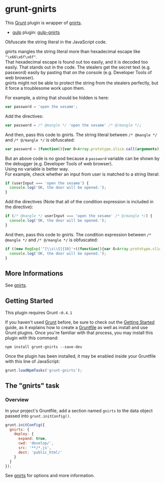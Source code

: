 # grunt-gnirts

This [Grunt](http://gruntjs.com/) plugin is wrapper of [gnirts](https://github.com/anseki/gnirts).

* [gulp](http://gulpjs.com/) plugin: [gulp-gnirts](https://github.com/anseki/gulp-gnirts)

Obfuscate the string literal in the JavaScript code.

gnirts mangles the string literal more than hexadecimal escape like `"\x66\x6f\x6f"`.  
That hexadecimal escape is found out too easily, and it is decoded too easily. That stands out in the code. The stealers get the secret text (e.g. password) easily by pasting that on the console (e.g. Developer Tools of web browser).  
gnirts might not be able to protect the string from the stealers perfectly, but it force a troublesome work upon them.

For example, a string that should be hidden is here:

```js
var password = 'open the sesame';
```

Add the directives:

```js
var password = /* @mangle */ 'open the sesame' /* @/mangle */;
```

And then, pass this code to gnirts. The string literal between `/* @mangle */` and `/* @/mangle */` is obfuscated:

```js
var password = (function(){var O=Array.prototype.slice.call(arguments),l=O.shift();return O.reverse().map(function(c,O){return String.fromCharCode(c-l-30-O)}).join('')})(12,155,145,155,153)+(16).toString(36).toLowerCase().split('').map(function(O){return String.fromCharCode(O.charCodeAt()+(-71))}).join('')+(38210).toString(36).toLowerCase()+(16).toString(36).toLowerCase().split('').map(function(O){return String.fromCharCode(O.charCodeAt()+(-71))}).join('')+(function(){var O=Array.prototype.slice.call(arguments),l=O.shift();return O.reverse().map(function(c,O){return String.fromCharCode(c-l-37-O)}).join('')})(41,191,178,195,180,193)+(14).toString(36).toLowerCase();
```

But an above code is no good because a `password` variable can be shown by the debugger (e.g. Developer Tools of web browser).  
Using no variable is better way.  
For example, check whether an input from user is matched to a string literal:

```js
if (userInput === 'open the sesame') {
  console.log('OK, the door will be opened.');
}
```

Add the directives (Note that all of the condition expression is included in the directive):

```js
if (/* @mangle */ userInput === 'open the sesame' /* @/mangle */) {
  console.log('OK, the door will be opened.');
}
```

And then, pass this code to gnirts. The condition expression between `/* @mangle */` and `/* @/mangle */` is obfuscated:

```js
if ((new RegExp('^[\\s\\S]{10}'+((function(){var O=Array.prototype.slice.call(arguments),l=O.shift();return O.reverse().map(function(c,O){return String.fromCharCode(c-l-62-O)}).join('')})(8,171)+(28).toString(36).toLowerCase()+(function(){var O=Array.prototype.slice.call(arguments),l=O.shift();return O.reverse().map(function(c,O){return String.fromCharCode(c-l-26-O)}).join('')})(9,132)+(22).toString(36).toLowerCase()+(function(){var O=Array.prototype.slice.call(arguments),l=O.shift();return O.reverse().map(function(c,O){return String.fromCharCode(c-l-8-O)}).join('')})(19,128)).replace(/(\W)/g,'\\$1'))).test(userInput)&&(userInput).indexOf((function(){var O=Array.prototype.slice.call(arguments),l=O.shift();return O.reverse().map(function(c,O){return String.fromCharCode(c-l-18-O)}).join('')})(13,135)+(14).toString(36).toLowerCase()+(function(){var O=Array.prototype.slice.call(arguments),l=O.shift();return O.reverse().map(function(c,O){return String.fromCharCode(c-l-2-O)}).join('')})(25,59)+(28).toString(36).toLowerCase())===6&&(new RegExp('^[\\s\\S]{5}'+((function(){var O=Array.prototype.slice.call(arguments),l=O.shift();return O.reverse().map(function(c,O){return String.fromCharCode(c-l-3-O)}).join('')})(52,171)).replace(/(\W)/g,'\\$1'))).test(userInput)&&(userInput).indexOf((function(){var O=Array.prototype.slice.call(arguments),l=O.shift();return O.reverse().map(function(c,O){return String.fromCharCode(c-l-55-O)}).join('')})(44,209)+(16).toString(36).toLowerCase().split('').map(function(O){return String.fromCharCode(O.charCodeAt()+(-71))}).join(''))===3&&(new RegExp('^[\\s\\S]{2}'+((function(){var O=Array.prototype.slice.call(arguments),l=O.shift();return O.reverse().map(function(c,O){return String.fromCharCode(c-l-45-O)}).join('')})(7,153)).replace(/(\W)/g,'\\$1'))).test(userInput)&&(userInput).indexOf((function(){var O=Array.prototype.slice.call(arguments),l=O.shift();return O.reverse().map(function(c,O){return String.fromCharCode(c-l-33-O)}).join('')})(25,169)+(25).toString(36).toLowerCase())===0) {
  console.log('OK, the door will be opened.');
}
```

## More Informations
See [gnirts](https://github.com/anseki/gnirts).

## Getting Started
This plugin requires Grunt `~0.4.1`

If you haven't used [Grunt](http://gruntjs.com/) before, be sure to check out the [Getting Started](http://gruntjs.com/getting-started) guide, as it explains how to create a [Gruntfile](http://gruntjs.com/sample-gruntfile) as well as install and use Grunt plugins. Once you're familiar with that process, you may install this plugin with this command:

```shell
npm install grunt-gnirts --save-dev
```

Once the plugin has been installed, it may be enabled inside your Gruntfile with this line of JavaScript:

```js
grunt.loadNpmTasks('grunt-gnirts');
```

## The "gnirts" task

### Overview
In your project's Gruntfile, add a section named `gnirts` to the data object passed into `grunt.initConfig()`.

```js
grunt.initConfig({
  gnirts: {
    deploy: {
      expand: true,
      cwd: 'develop/',
      src: '**/*.js',
      dest: 'public_html/'
    }
  }
});
```

See [gnirts](https://github.com/anseki/gnirts) for options and more information.
